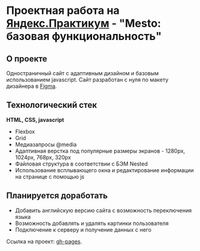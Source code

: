 # Проектная работа на [Яндекс.Практикум](https://practicum.yandex.ru/) - "Mesto: базовая функциональность"

## О проекте

Одностраничный сайт с адаптивным дизайном и базовым использованием javascript. Сайт разработан с нуля по макету дизайнера в [Figma](https://www.figma.com/file/2cn9N9jSkmxD84oJik7xL7/JavaScript.-Sprint-4?node-id=0-1&t=2Bgxcl2Ow6Crs8XN-0).

## Технологический стек

**HTML, CSS, javascript**

* Flexbox
* Grid
* Медиазапросы @media
* Адаптивная верстка под популярные размеры экранов - 1280px, 1024px, 768px, 320px
* Файловая структура в соответствии с БЭМ Nested
* Использование всплывающего окна и редактирование информации на странице с помощью js

## Планируется доработать

* Добавить английскую версию сайта с возможность переключения языка
* Возможность добавлять и удалять картинки пользователя
* Подключение к серверу и получение данных с него

Ссылка на проект: [gh-pages](https://miklekuzichev.github.io/mesto/index.html).

